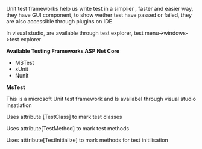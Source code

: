 Unit test frameworks help us write test in  a simplier , faster and easier way, they have GUI component, to show wether test have passed or failed, they are also accessible through plugins on IDE

In visual studio, are available through test explorer, test menu-&gt;windows-&gt;test explorer

**Available Testing Frameworks ASP Net Core**

*    MSTest
*    xUnit
*    Nunit

**MsTest**

This is a microsoft Unit test framework and Is availabel through visual studio insatlation



Uses attribute \[TestClass\] to mark test classes

Uses attribute\[TestMethod\] to mark test methods

Uses atttribute\[TestInitialize\] to mark methods for test initilisation

